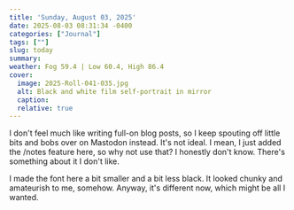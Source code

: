 ```yaml
---
title: 'Sunday, August 03, 2025'
date: 2025-08-03 08:31:34 -0400
categories: ["Journal"]
tags: [""]
slug: today
summary: 
weather: Fog 59.4 | Low 60.4, High 86.4
cover: 
  image: 2025-Roll-041-035.jpg
  alt: Black and white film self-portrait in mirror
  caption: 
  relative: true
---
```


I don't feel much like writing full-on blog posts, so I keep spouting off little bits and bobs over on Mastodon instead. It's not ideal. I mean, I just added the /notes feature here, so why not use that? I honestly don't know. There's something about it I don't like.

I made the font here a bit smaller and a bit less black. It looked chunky and amateurish to me, somehow. Anyway, it's different now, which might be all I wanted.
